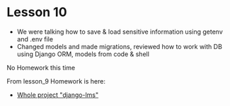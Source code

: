 # Lesson 10
 
- We were talking how to save & load sensitive information using getenv and .env file
- Changed models and made migrations, reviewed how to work with DB using Django ORM, models from code & shell

No Homework this time

From lesson_9 Homework is here:
- [Whole project "django-lms"](https://github.com/0xDyno/django-lms)